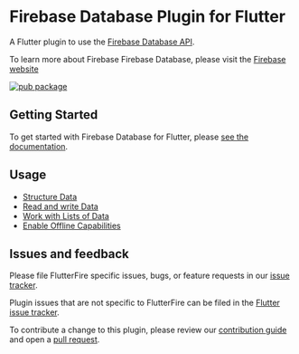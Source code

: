 # Firebase Database Plugin for Flutter

A Flutter plugin to use the [Firebase Database API](https://firebase.google.com/docs/database/).

To learn more about Firebase Firebase Database, please visit the [Firebase website](https://firebase.google.com/products/realtime-database)

[![pub package](https://img.shields.io/pub/v/firebase_database.svg)](https://pub.dev/packages/firebase_database)

## Getting Started

To get started with Firebase Database for Flutter, please [see the documentation](https://firebase.flutter.dev/docs/database/overview).

## Usage

* [Structure Data](https://firebase.google.com/docs/database/flutter/structure-data)
* [Read and write Data](https://firebase.google.com/docs/database/flutter/read-and-write)
* [Work with Lists of Data](https://firebase.google.com/docs/database/flutter/lists-of-data)
* [Enable Offline Capabilities](https://firebase.google.com/docs/database/flutter/offline-capabilities)

## Issues and feedback

Please file FlutterFire specific issues, bugs, or feature requests in our [issue tracker](https://github.com/FirebaseExtended/flutterfire/issues/new).

Plugin issues that are not specific to FlutterFire can be filed in the [Flutter issue tracker](https://github.com/flutter/flutter/issues/new).

To contribute a change to this plugin,
please review our [contribution guide](https://github.com/FirebaseExtended/flutterfire/blob/master/CONTRIBUTING.md)
and open a [pull request](https://github.com/FirebaseExtended/flutterfire/pulls).
